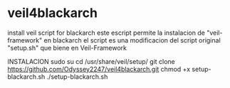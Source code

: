 # veil4blackarch
install veil script for blackarch
este escript permite la instalacion de "veil-framework" en blackarch
el script es una modificacion del script original "setup.sh" que biene en Veil-Framework

INSTALACION
 sudo su
 cd /usr/share/veil/setup/
 git clone https://github.com/Odyssey2247/veil4blackarch.git
 chmod +x setup-blackarch.sh
 ./setup-blackarch.sh
